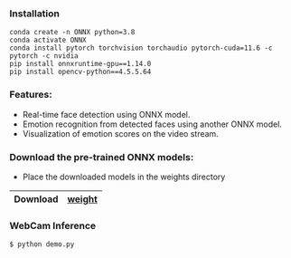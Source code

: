 

### Installation

```
conda create -n ONNX python=3.8
conda activate ONNX
conda install pytorch torchvision torchaudio pytorch-cuda=11.6 -c pytorch -c nvidia
pip install onnxruntime-gpu==1.14.0
pip install opencv-python==4.5.5.64
```
### Features:
* Real-time face detection using ONNX model.
* Emotion recognition from detected faces using another ONNX model.
* Visualization of emotion scores on the video stream.

### Download the pre-trained ONNX models:
* Place the downloaded models in the weights directory

| Download | [weight](https://github.com/Shohruh72/Emotion_onnx/releases/download/v.1.0.0/emotion.onnx)                                                                                     |
|:--------:|--------------------------------------------------------------------------------------------|

### WebCam Inference
```bash
$ python demo.py
```


